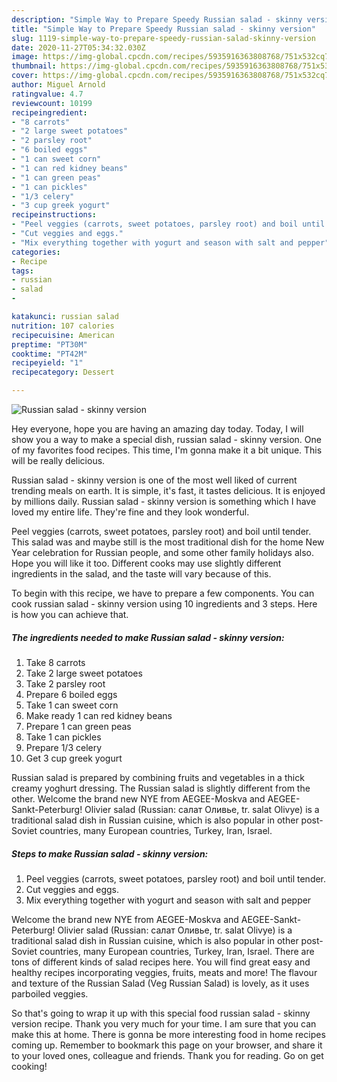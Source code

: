 ```yaml
---
description: "Simple Way to Prepare Speedy Russian salad - skinny version"
title: "Simple Way to Prepare Speedy Russian salad - skinny version"
slug: 1119-simple-way-to-prepare-speedy-russian-salad-skinny-version
date: 2020-11-27T05:34:32.030Z
image: https://img-global.cpcdn.com/recipes/5935916363808768/751x532cq70/russian-salad-skinny-version-recipe-main-photo.jpg
thumbnail: https://img-global.cpcdn.com/recipes/5935916363808768/751x532cq70/russian-salad-skinny-version-recipe-main-photo.jpg
cover: https://img-global.cpcdn.com/recipes/5935916363808768/751x532cq70/russian-salad-skinny-version-recipe-main-photo.jpg
author: Miguel Arnold
ratingvalue: 4.7
reviewcount: 10199
recipeingredient:
- "8 carrots"
- "2 large sweet potatoes"
- "2 parsley root"
- "6 boiled eggs"
- "1 can sweet corn"
- "1 can red kidney beans"
- "1 can green peas"
- "1 can pickles"
- "1/3 celery"
- "3 cup greek yogurt"
recipeinstructions:
- "Peel veggies (carrots, sweet potatoes, parsley root) and boil until tender."
- "Cut veggies and eggs."
- "Mix everything together with yogurt and season with salt and pepper"
categories:
- Recipe
tags:
- russian
- salad
- 

katakunci: russian salad  
nutrition: 107 calories
recipecuisine: American
preptime: "PT30M"
cooktime: "PT42M"
recipeyield: "1"
recipecategory: Dessert

---
```



![Russian salad - skinny version](https://img-global.cpcdn.com/recipes/5935916363808768/751x532cq70/russian-salad-skinny-version-recipe-main-photo.jpg)

Hey everyone, hope you are having an amazing day today. Today, I will show you a way to make a special dish, russian salad - skinny version. One of my favorites food recipes. This time, I'm gonna make it a bit unique. This will be really delicious.

Russian salad - skinny version is one of the most well liked of current trending meals on earth. It is simple, it's fast, it tastes delicious. It is enjoyed by millions daily. Russian salad - skinny version is something which I have loved my entire life. They're fine and they look wonderful.

Peel veggies (carrots, sweet potatoes, parsley root) and boil until tender. This salad was and maybe still is the most traditional dish for the home New Year celebration for Russian people, and some other family holidays also. Hope you will like it too. Different cooks may use slightly different ingredients in the salad, and the taste will vary because of this.


To begin with this recipe, we have to prepare a few components. You can cook russian salad - skinny version using 10 ingredients and 3 steps. Here is how you can achieve that.

<!--inarticleads1-->

##### The ingredients needed to make Russian salad - skinny version:

1. Take 8 carrots
1. Take 2 large sweet potatoes
1. Take 2 parsley root
1. Prepare 6 boiled eggs
1. Take 1 can sweet corn
1. Make ready 1 can red kidney beans
1. Prepare 1 can green peas
1. Take 1 can pickles
1. Prepare 1/3 celery
1. Get 3 cup greek yogurt


Russian salad is prepared by combining fruits and vegetables in a thick creamy yoghurt dressing. The Russian salad is slightly different from the other. Welcome the brand new NYE from AEGEE-Moskva and AEGEE-Sankt-Peterburg! Olivier salad (Russian: салат Оливье, tr. salat Olivye) is a traditional salad dish in Russian cuisine, which is also popular in other post-Soviet countries, many European countries, Turkey, Iran, Israel. 

<!--inarticleads2-->

##### Steps to make Russian salad - skinny version:

1. Peel veggies (carrots, sweet potatoes, parsley root) and boil until tender.
1. Cut veggies and eggs.
1. Mix everything together with yogurt and season with salt and pepper


Welcome the brand new NYE from AEGEE-Moskva and AEGEE-Sankt-Peterburg! Olivier salad (Russian: салат Оливье, tr. salat Olivye) is a traditional salad dish in Russian cuisine, which is also popular in other post-Soviet countries, many European countries, Turkey, Iran, Israel. There are tons of different kinds of salad recipes here. You will find great easy and healthy recipes incorporating veggies, fruits, meats and more! The flavour and texture of the Russian Salad (Veg Russian Salad) is lovely, as it uses parboiled veggies. 

So that's going to wrap it up with this special food russian salad - skinny version recipe. Thank you very much for your time. I am sure that you can make this at home. There is gonna be more interesting food in home recipes coming up. Remember to bookmark this page on your browser, and share it to your loved ones, colleague and friends. Thank you for reading. Go on get cooking!

